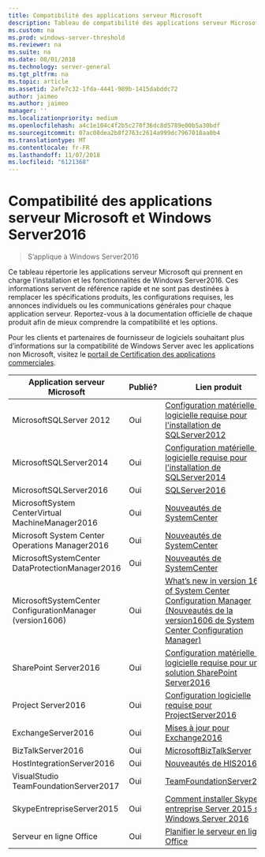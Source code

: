 ```yaml
---
title: Compatibilité des applications serveur Microsoft
description: Tableau de compatibilité des applications serveur Microsoft et Server2016.
ms.custom: na
ms.prod: windows-server-threshold
ms.reviewer: na
ms.suite: na
ms.date: 08/01/2018
ms.technology: server-general
ms.tgt_pltfrm: na
ms.topic: article
ms.assetid: 2afe7c32-1fda-4441-989b-1415dabddc72
author: jaimeo
ms.author: jaimeo
manager: ''
ms.localizationpriority: medium
ms.openlocfilehash: a4c1e104c4f2b5c270f36dc8d5789e00b5a30bdf
ms.sourcegitcommit: 07ac08dea2b8f2763c2614a999dc7967018aa0b4
ms.translationtype: MT
ms.contentlocale: fr-FR
ms.lasthandoff: 11/07/2018
ms.locfileid: "6121368"
---
```

# Compatibilité des applications serveur Microsoft et Windows Server2016

>S’applique à Windows Server2016

Ce tableau répertorie les applications serveur Microsoft qui prennent en charge l’installation et les fonctionnalités de Windows Server2016. Ces informations servent de référence rapide et ne sont pas destinées à remplacer les spécifications produits, les configurations requises, les annonces individuels ou les communications générales pour chaque application serveur. Reportez-vous à la documentation officielle de chaque produit afin de mieux comprendre la compatibilité et les options.

Pour les clients et partenaires de fournisseur de logiciels souhaitant plus d’informations sur la compatibilité de Windows Server avec les applications non Microsoft, visitez le [portail de Certification des applications commerciales](https://commercialappcertification.microsoft.com/).

|Application serveur Microsoft|  Publié?|  Lien produit|
|-------------------------------------|--------------------------------------------|-------------------|
|MicrosoftSQLServer 2012|Oui| [Configuration matérielle et logicielle requise pour l'installation de SQLServer2012](https://msdn.microsoft.com/library/ms143506(v=sql.110).aspx)|
|MicrosoftSQLServer2014|Oui|[Configuration matérielle et logicielle requise pour l'installation de SQLServer2014](https://msdn.microsoft.com/library/ms143506(SQL.120).aspx)|
|MicrosoftSQLServer2016| Oui|    [SQLServer2016](https://www.microsoft.com/en-us/cloud-platform/sql-server)| 
|MicrosoftSystem CenterVirtual MachineManager2016|  Oui|    [Nouveautés de SystemCenter](https://technet.microsoft.com/system-center-docs/get-started/what-s-new-in-system-center)|
|Microsoft System Center Operations Manager2016|   Oui|    [Nouveautés de SystemCenter](https://technet.microsoft.com/system-center-docs/get-started/what-s-new-in-system-center)|
|MicrosoftSystemCenter DataProtectionManager2016|  Oui|    [Nouveautés de SystemCenter](https://technet.microsoft.com/system-center-docs/get-started/what-s-new-in-system-center)|
|MicrosoftSystemCenter ConfigurationManager (version1606)|  Oui|    [What’s new in version 1606 of System Center Configuration Manager (Nouveautés de la version1606 de System Center Configuration Manager)](https://technet.microsoft.com/library/mt752488.aspx)|  
|SharePoint Server2016|    Oui|    [Configuration matérielle et logicielle requise pour une solution SharePoint Server2016](https://technet.microsoft.com/library/cc262485(v=office.16).aspx)|
|Project Server2016|   Oui|    [Configuration logicielle requise pour ProjectServer2016](https://technet.microsoft.com/library/ee683978(v=office.16).aspx)|
|ExchangeServer2016|  Oui|    [Mises à jour pour Exchange2016](https://technet.microsoft.com/library/jj907309(v=exchg.160).aspx)| 
|BizTalkServer2016|   Oui|    [MicrosoftBizTalkServer](https://www.microsoft.com/en-us/cloud-platform/biztalk)|
|HostIntegrationServer2016|  Oui|    [Nouveautés de HIS2016](https://msdn.microsoft.com/library/mt670807.aspx)|
|VisualStudio TeamFoundationServer2017| Oui|    [TeamFoundationServer2017](https://www.visualstudio.com/news/releasenotes/tfs2017-relnotes)| 
|SkypeEntrepriseServer2015|    Oui|    [Comment installer Skype entreprise Server 2015 sur Windows Server 2016](https://support.microsoft.com/en-gb/help/4015888/how-to-install-skype-for-business-server-2015-on-windows-server-2016)|
|Serveur en ligne Office|   Oui|  [Planifier le serveur en ligne Office](https://technet.microsoft.com/library/jj219435(v=office.16).aspx)|


